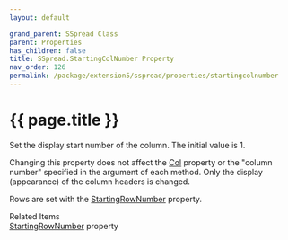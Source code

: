 ```yaml
---
layout: default

grand_parent: SSpread Class
parent: Properties
has_children: false
title: SSpread.StartingColNumber Property
nav_order: 126
permalink: /package/extension5/sspread/properties/startingcolnumber
---
```

# {{ page.title }}

Set the display start number of the column. The initial value is 1.

Changing this property does not affect the <a href="/package/extension5/sspread/properties/col">Col</a> property or the "column number" specified in the argument of each method. Only the display (appearance) of the column headers is changed.

Rows are set with the <a href="/package/extension5/sspread/properties/startingrownumber">StartingRowNumber</a> property.

Related Items<br>
<a href="/package/extension5/sspread/properties/startingrownumber">StartingRowNumber</a> property<br>